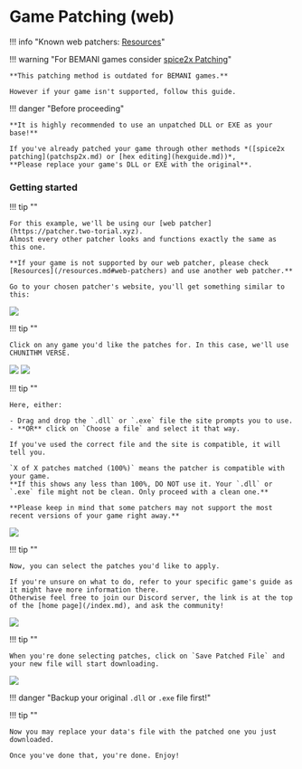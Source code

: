# Game Patching (web)

!!! info "Known web patchers: [Resources](/resources.md#web-patchers)"

!!! warning "For BEMANI games consider [spice2x Patching](patchsp2x.md)"

	**This patching method is outdated for BEMANI games.**

	However if your game isn't supported, follow this guide.

!!! danger "Before proceeding"

	**It is highly recommended to use an unpatched DLL or EXE as your base!**
	
	If you've already patched your game through other methods *([spice2x patching](patchsp2x.md) or [hex editing](hexguide.md))*,  
	**Please replace your game's DLL or EXE with the original**.

### Getting started

!!! tip ""

	For this example, we'll be using our [web patcher](https://patcher.two-torial.xyz).  
	Almost every other patcher looks and functions exactly the same as this one.   

	**If your game is not supported by our web patcher, please check [Resources](/resources.md#web-patchers) and use another web patcher.**

	Go to your chosen patcher's website, you'll get something similar to this:

<img src="/img/extras/patchweb/1.png">

!!! tip ""

	Click on any game you'd like the patches for. In this case, we'll use CHUNITHM VERSE.

<img src="/img/extras/patchweb/2.png">

<img src="/img/extras/patchweb/3.png">

!!! tip ""

	Here, either:

	- Drag and drop the `.dll` or `.exe` file the site prompts you to use.
	- **OR** click on `Choose a file` and select it that way.

	If you've used the correct file and the site is compatible, it will tell you.

	`X of X patches matched (100%)` means the patcher is compatible with your game.  
	**If this shows any less than 100%, DO NOT use it. Your `.dll` or `.exe` file might not be clean. Only proceed with a clean one.**

	**Please keep in mind that some patchers may not support the most recent versions of your game right away.**

<img src="/img/extras/patchweb/4.png">

!!! tip ""

	Now, you can select the patches you'd like to apply. 
	
	If you're unsure on what to do, refer to your specific game's guide as it might have more information there.  
	Otherwise feel free to join our Discord server, the link is at the top of the [home page](/index.md), and ask the community!

<img src="/img/extras/patchweb/5.png">

!!! tip ""

	When you're done selecting patches, click on `Save Patched File` and your new file will start downloading.

<img src="/img/extras/patchweb/6.png">

!!! danger "Backup your original `.dll` or `.exe` file first!"

!!! tip ""

	Now you may replace your data's file with the patched one you just downloaded.

	Once you've done that, you're done. Enjoy!
